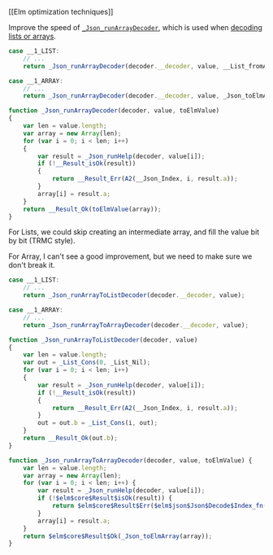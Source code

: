 [[Elm optimization techniques]]

Improve the speed of [`_Json_runArrayDecoder`](https://github.com/elm/json/blob/1.1.3/src/Elm/Kernel/Json.js#L313-L327), which is used when [decoding lists or arrays](https://github.com/elm/json/blob/1.1.3/src/Elm/Kernel/Json.js#L214-L226).

```js
case __1_LIST:
	// ...
	return _Json_runArrayDecoder(decoder.__decoder, value, __List_fromArray);

case __1_ARRAY:
	// ...
	return _Json_runArrayDecoder(decoder.__decoder, value, _Json_toElmArray);

function _Json_runArrayDecoder(decoder, value, toElmValue)
{
	var len = value.length;
	var array = new Array(len);
	for (var i = 0; i < len; i++)
	{
		var result = _Json_runHelp(decoder, value[i]);
		if (!__Result_isOk(result))
		{
			return __Result_Err(A2(__Json_Index, i, result.a));
		}
		array[i] = result.a;
	}
	return __Result_Ok(toElmValue(array));
}
```

For Lists, we could skip creating an intermediate array, and fill the value bit by bit (TRMC style).

For Array, I can't see a good improvement, but we need to make sure we don't break it.

```js
case __1_LIST:
	// ...
	return _Json_runArrayToListDecoder(decoder.__decoder, value);

case __1_ARRAY:
	// ...
	return _Json_runArrayToArrayDecoder(decoder.__decoder, value);

function _Json_runArrayToListDecoder(decoder, value)
{
	var len = value.length;
	var out = _List_Cons(0, _List_Nil);
	for (var i = 0; i < len; i++)
	{
		var result = _Json_runHelp(decoder, value[i]);
		if (!__Result_isOk(result))
		{
			return __Result_Err(A2(__Json_Index, i, result.a));
		}
		out = out.b = _List_Cons(i, out);
	}
	return __Result_Ok(out.b);
}

function _Json_runArrayToArrayDecoder(decoder, value, toElmValue) {
    var len = value.length;
    var array = new Array(len);
    for (var i = 0; i < len; i++) {
        var result = _Json_runHelp(decoder, value[i]);
        if (!$elm$core$Result$isOk(result)) {
            return $elm$core$Result$Err($elm$json$Json$Decode$Index_fn(i, result.a));
        }
        array[i] = result.a;
    }
    return $elm$core$Result$Ok(_Json_toElmArray(array));
}
```